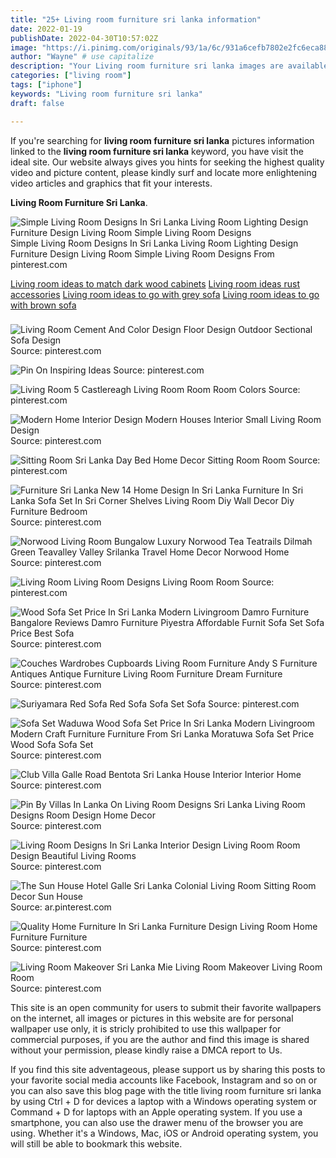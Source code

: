 ```yaml
---
title: "25+ Living room furniture sri lanka information"
date: 2022-01-19
publishDate: 2022-04-30T10:57:02Z
image: "https://i.pinimg.com/originals/93/1a/6c/931a6cefb7802e2fc6eca880e10c0def.jpg"
author: "Wayne" # use capitalize
description: "Your Living room furniture sri lanka images are available in this site. Living room furniture sri lanka are a topic that is being searched for and liked by netizens today. You can Find and Download the Living room furniture sri lanka files here. Get all free photos and vectors."
categories: ["living room"]
tags: ["iphone"]
keywords: "Living room furniture sri lanka"
draft: false

---
```


If you're searching for **living room furniture sri lanka** pictures information linked to the **living room furniture sri lanka** keyword, you have visit the ideal  site.  Our website always  gives you  hints  for seeking  the highest  quality video and picture  content, please kindly surf and locate more enlightening video articles and graphics  that fit your interests.

**Living Room Furniture Sri Lanka**. 

![Simple Living Room Designs In Sri Lanka Living Room Lighting Design Furniture Design Living Room Simple Living Room Designs](https://i.pinimg.com/736x/8f/20/b8/8f20b89d4edde2559583dee0e610403d.jpg "Simple Living Room Designs In Sri Lanka Living Room Lighting Design Furniture Design Living Room Simple Living Room Designs")
Simple Living Room Designs In Sri Lanka Living Room Lighting Design Furniture Design Living Room Simple Living Room Designs From pinterest.com

[Living room ideas to match dark wood cabinets](/living-room-ideas-to-match-dark-wood-cabinets/)
[Living room ideas rust accessories](/living-room-ideas-rust-accessories/)
[Living room ideas to go with grey sofa](/living-room-ideas-to-go-with-grey-sofa/)
[Living room ideas to go with brown sofa](/living-room-ideas-to-go-with-brown-sofa/)



### 

 


![Living Room Cement And Color Design Floor Design Outdoor Sectional Sofa Design](https://i.pinimg.com/originals/fb/62/74/fb6274a3a992ac449ccde5c87783981c.jpg "Living Room Cement And Color Design Floor Design Outdoor Sectional Sofa Design")
Source: pinterest.com

 

![Pin On Inspiring Ideas](https://i.pinimg.com/originals/bd/8d/18/bd8d182098b91bc39ac3ff9a9e85db02.jpg "Pin On Inspiring Ideas")
Source: pinterest.com

 

![Living Room 5 Castlereagh Living Room Room Room Colors](https://i.pinimg.com/originals/9b/dc/0a/9bdc0aa264892b6a4227b275a6715699.jpg "Living Room 5 Castlereagh Living Room Room Room Colors")
Source: pinterest.com

 

![Modern Home Interior Design Modern Houses Interior Small Living Room Design](https://i.pinimg.com/originals/f6/69/ba/f669bab8036fbe2898293da825ffa464.jpg "Modern Home Interior Design Modern Houses Interior Small Living Room Design")
Source: pinterest.com

 

![Sitting Room Sri Lanka Day Bed Home Decor Sitting Room Room](https://i.pinimg.com/736x/d4/6f/0c/d46f0c15e876e1ba841541f7208e8669--day-bed-sitting-rooms.jpg "Sitting Room Sri Lanka Day Bed Home Decor Sitting Room Room")
Source: pinterest.com

 

![Furniture Sri Lanka New 14 Home Design In Sri Lanka Furniture In Sri Lanka Sofa Set In Sri Corner Shelves Living Room Diy Wall Decor Diy Furniture Bedroom](https://i.pinimg.com/originals/8f/1c/78/8f1c7867efe8735bc38c32b0582ba6dd.jpg "Furniture Sri Lanka New 14 Home Design In Sri Lanka Furniture In Sri Lanka Sofa Set In Sri Corner Shelves Living Room Diy Wall Decor Diy Furniture Bedroom")
Source: pinterest.com

 

![Norwood Living Room Bungalow Luxury Norwood Tea Teatrails Dilmah Green Teavalley Valley Srilanka Travel Home Decor Norwood Home](https://i.pinimg.com/736x/b8/03/c3/b803c3b16688929c7239cca821cb6cbf--bungalows-living-rooms.jpg "Norwood Living Room Bungalow Luxury Norwood Tea Teatrails Dilmah Green Teavalley Valley Srilanka Travel Home Decor Norwood Home")
Source: pinterest.com

 

![Living Room Living Room Designs Living Room Room](https://i.pinimg.com/originals/16/47/79/164779e3f2aa3ed53d2b3e55e59ae1c9.jpg "Living Room Living Room Designs Living Room Room")
Source: pinterest.com

 

![Wood Sofa Set Price In Sri Lanka Modern Livingroom Damro Furniture Bangalore Reviews Damro Furniture Piyestra Affordable Furnit Sofa Set Sofa Price Best Sofa](https://i.pinimg.com/736x/bd/ee/c6/bdeec62bcfeff5cd8d1325eab5df5a79.jpg "Wood Sofa Set Price In Sri Lanka Modern Livingroom Damro Furniture Bangalore Reviews Damro Furniture Piyestra Affordable Furnit Sofa Set Sofa Price Best Sofa")
Source: pinterest.com

 

![Couches Wardrobes Cupboards Living Room Furniture Andy S Furniture Antiques Antique Furniture Living Room Furniture Dream Furniture](https://i.pinimg.com/originals/cf/77/4a/cf774acc5f8a8e0d6f3672b4d29dd83e.jpg "Couches Wardrobes Cupboards Living Room Furniture Andy S Furniture Antiques Antique Furniture Living Room Furniture Dream Furniture")
Source: pinterest.com

 

![Suriyamara Red Sofa Red Sofa Sofa Set Sofa](https://i.pinimg.com/736x/54/c8/ee/54c8eec590ff478b9440b8aa0602a33b--sofa-set-sri-lanka.jpg "Suriyamara Red Sofa Red Sofa Sofa Set Sofa")
Source: pinterest.com

 

![Sofa Set Waduwa Wood Sofa Set Price In Sri Lanka Modern Livingroom Modern Craft Furniture Furniture From Sri Lanka Moratuwa Sofa Set Price Wood Sofa Sofa Set](https://i.pinimg.com/736x/23/3a/c0/233ac00dbbd614eebeb7b7c75f759068.jpg "Sofa Set Waduwa Wood Sofa Set Price In Sri Lanka Modern Livingroom Modern Craft Furniture Furniture From Sri Lanka Moratuwa Sofa Set Price Wood Sofa Sofa Set")
Source: pinterest.com

 

![Club Villa Galle Road Bentota Sri Lanka House Interior Interior Home](https://i.pinimg.com/originals/25/aa/5a/25aa5a23d6906b2e6d50ceb48f0a465c.jpg "Club Villa Galle Road Bentota Sri Lanka House Interior Interior Home")
Source: pinterest.com

 

![Pin By Villas In Lanka On Living Room Designs Sri Lanka Living Room Designs Room Design Home Decor](https://i.pinimg.com/originals/7a/6d/29/7a6d29311e7f47cebc327247db121320.jpg "Pin By Villas In Lanka On Living Room Designs Sri Lanka Living Room Designs Room Design Home Decor")
Source: pinterest.com

 

![Living Room Designs In Sri Lanka Interior Design Living Room Room Design Beautiful Living Rooms](https://i.pinimg.com/originals/c9/fc/b4/c9fcb41bb1c56a78dfc0117f5cf7a3b5.jpg "Living Room Designs In Sri Lanka Interior Design Living Room Room Design Beautiful Living Rooms")
Source: pinterest.com

 

![The Sun House Hotel Galle Sri Lanka Colonial Living Room Sitting Room Decor Sun House](https://i.pinimg.com/originals/0f/3c/0b/0f3c0bc922f12875576171caaaeb7683.jpg "The Sun House Hotel Galle Sri Lanka Colonial Living Room Sitting Room Decor Sun House")
Source: ar.pinterest.com

 

![Quality Home Furniture In Sri Lanka Furniture Design Living Room Home Furniture Furniture](https://i.pinimg.com/originals/14/a4/9b/14a49b531acc25b38b2db2905aaf0c32.jpg "Quality Home Furniture In Sri Lanka Furniture Design Living Room Home Furniture Furniture")
Source: pinterest.com

 

![Living Room Makeover Sri Lanka Mie Living Room Makeover Living Room Room](https://i.pinimg.com/originals/93/1a/6c/931a6cefb7802e2fc6eca880e10c0def.jpg "Living Room Makeover Sri Lanka Mie Living Room Makeover Living Room Room")
Source: pinterest.com

 

This site is an open community for users to submit their favorite wallpapers on the internet, all images or pictures in this website are for personal wallpaper use only, it is stricly prohibited to use this wallpaper for commercial purposes, if you are the author and find this image is shared without your permission, please kindly raise a DMCA report to Us.

If you find this site adventageous, please support us by sharing this posts to your favorite social media accounts like Facebook, Instagram and so on or you can also save this blog page with the title living room furniture sri lanka by using Ctrl + D for devices a laptop with a Windows operating system or Command + D for laptops with an Apple operating system. If you use a smartphone, you can also use the drawer menu of the browser you are using. Whether it's a Windows, Mac, iOS or Android operating system, you will still be able to bookmark this website.
